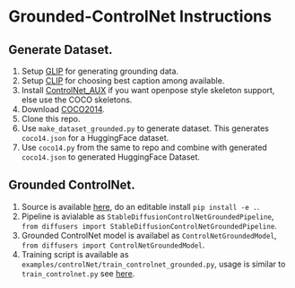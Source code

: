 # Grounded-ControlNet Instructions

## Generate Dataset.
1. Setup [GLIP](https://github.com/microsoft/GLIP) for generating grounding data.
2. Setup [CLIP](https://github.com/openai/CLIP.git) for choosing best caption among available.
3. Install [ControlNet_AUX](https://github.com/patrickvonplaten/controlnet_aux) if you want openpose style skeleton support, else use the COCO skeletons.
4. Download [COCO2014](https://cocodataset.org/#download).
5. Clone this repo.
5. Use `make_dataset_grounded.py` to generate dataset. This generates `coco14.json` for a HuggingFace dataset.
6. Use `coco14.py` from the same to repo and combine with generated `coco14.json` to generated HuggingFace Dataset.

## Grounded ControlNet.

1. Source is available [here](https://github.com/ravich3373/diffusers_fork), do an editable install `pip install -e .`.
2. Pipeline is avialable as `StableDiffusionControlNetGroundedPipeline`, `from diffusers import StableDiffusionControlNetGroundedPipeline`.
3. Grounded ControlNet model is availabel as `ControlNetGroundedModel`, `from diffusers import ControlNetGroundedModel`.
4. Training script is available as `examples/controlNet/train_controlnet_grounded.py`, usage is similar to `train_controlnet.py` see [here](https://huggingface.co/blog/train-your-controlnet).
